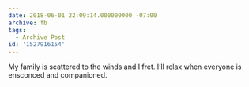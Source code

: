 ```yaml
---
date: 2018-06-01 22:09:14.000000000 -07:00
archive: fb
tags: 
  - Archive Post
id: '1527916154'
---
```


My family is scattered to the winds and I fret. I’ll relax when everyone is ensconced and companioned.

